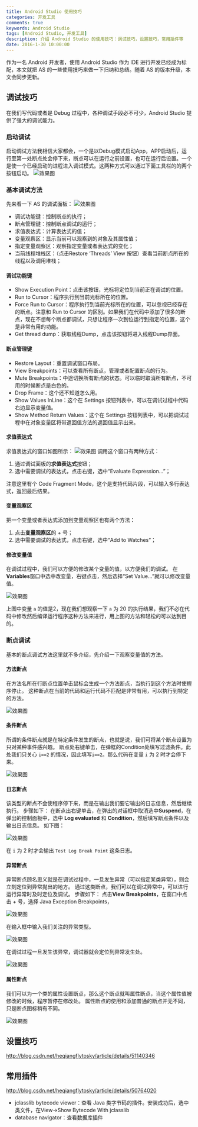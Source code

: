 ```yaml
---
title: Android Studio 使用技巧
categories: 开发工具
comments: true
keywords: Android Studio
tags: [Android Studio, 开发工具]
description: 介绍 Android Studio 的使用技巧：调试技巧，设置技巧，常用插件等
date: 2016-1-30 10:00:00
---
```


作为一名 Android 开发者，使用 Android Studio 作为 IDE 进行开发已经成为标配，本文就把 AS 的一些使用技巧来做一下归纳和总结。随着 AS  的版本升级，本文会同步更新。

## 调试技巧

在我们写代码或者是 Debug 过程中，各种调试手段必不可少，Android Studio 提供了强大的调试能力。

### 启动调试

启动调试方法我相信大家都会，一个是以Debug模式启动App，APP启动后，运行至第一处断点处会停下来，断点可以在运行之前设置，也可在运行后设置。一个是使一个已经启动的进程进入调试模式。这两种方式可以通过下面工具栏的的两个按钮启动。
![效果图](/images/development-tool-android-studio-debug-skill/as-start-debug.png)

### 基本调试方法

先来看一下 AS 的调试面板：
![效果图](/images/development-tool-android-studio-debug-skill/as-debug-panel.png)

 - 调试功能键：控制断点的执行；
 - 断点管理键：控制断点调试的运行；
 - 求值表达式：计算表达式的值；
 - 变量观察区：显示当前可以观察到的对象及其属性值；
 - 指定变量观察区：观察指定变量或者表达式的变化；
 - 当前线程堆栈区：（点击Restore ‘Threads’ View 按钮）查看当前断点所在的线程以及调用堆栈；

#### 调试功能键

 - Show Execution Point：点击该按钮，光标将定位到当前正在调试的位置。
 - Run to Cursor：程序执行到当前光标所在的位置。
 - Force Run to Cursor：程序执行到当前光标所在的位置，可以忽视已经存在的断点。注意和 Run to Cursor 的区别。如果我们在代码中添加了很多的断点，现在不想每个断点都调试，只想让程序一次到位运行到指定的位置，这个是非常有用的功能。
 - Get thread dump：获取线程Dump，点击该按钮将进入线程Dump界面。
  
#### 断点管理键

 - Restore Layout：重置调试窗口布局。
 - View Breakpoints：可以查看所有断点，管理或者配置断点的行为。
 - Mute Breakpoints：中途切换所有断点的状态。可以临时取消所有断点，不可用的时候断点是白色的。
 - Drop Frame：这个还不知道怎么用。
 - Show Values InLine：这个在 Settings 按钮列表中，可以在调试过程中代码右边显示变量值。
 - Show Method Return Values：这个在 Settings 按钮列表中，可以把调试过程中在对象变量区将带返回值方法的返回值显示出来。

#### 求值表达式

求值表达式的窗口如图所示：
![效果图](/images/development-tool-android-studio-debug-skill/as-evaluate-expression-window.png)
调用这个窗口有两种方式：

 1. 通过调试面板的**求值表达式**按钮；
 2. 选中需要调试的表达式，点击右键，选中“Evaluate Expression...”；

注意这里有个 Code Fragment Mode，这个是支持代码片段，可以输入多行表达式，返回最后结果。

#### 变量观察区

把一个变量或者表达式添加到变量观察区也有两个方法：

 1. 点击**变量观察区**的 + 号；
 2. 选中需要调试的表达式，点击右键，选中“Add to Watches”；

#### 修改变量值

在调试过程中，我们可以方便的修改某个变量的值，以方便我们的调试。
在**Variables**窗口中选中改变量，右键点击，然后选择“Set Value...”就可以修改变量值。

![效果图](/images/development-tool-android-studio-debug-skill/as-variables-set-value.png)

上图中变量 `a` 的值是2，现在我们想观察一下 `a` 为 20 的执行结果，我们不必在代码中修改然后编译运行程序这种方法来进行，用上图的方法和轻松的可以达到目的。

### 断点调试

基本的断点调试方法这里就不多介绍，先介绍一下观察变量值的方法。

#### 方法断点

在方法名所在行断点位置单击鼠标会生成一个方法断点，当执行到这个方法时使程序停止。
这种断点在当前的代码和运行代码不匹配是非常有用，可以执行到特定的方法。

![效果图](/images/development-tool-android-studio-debug-skill/as-function-break-point.png)

#### 条件断点

所谓的条件断点就是在特定条件发生的断点，也就是说，我们可将某个断点设置为只对某种事件感兴趣。
断点处右键单击，在弹框的Condition处填写过滤条件。此处我们只关心 `i==2` 的情况，因此填写`i==2`。那么代码在变量 `i` 为 2 时才会停下来。

![效果图](/images/development-tool-android-studio-debug-skill/as-condition-break-point.png)

#### 日志断点

该类型的断点不会使程序停下来，而是在输出我们要它输出的日志信息，然后继续执行。
步骤如下：
在断点出右键单击，在弹出的对话框中取消选中**Suspend**，在弹出的控制面板中，选中 **Log evaluated** 和 **Condition**，然后填写断点条件以及输出日志信息。 
如下图：

![效果图](/images/development-tool-android-studio-debug-skill/as-log-break-point.png)

在 `i` 为 2 时才会输出 `Test Log Break Point` 这条日志。

#### 异常断点

异常断点顾名思义就是在调试过程中，一旦发生异常（可以指定某类异常），则会立刻定位到异常抛出的地方。
通过这类断点，我们可以在调试异常中，可以进行运行异常时及时定位及调试。
步骤如下：
点击**View Breakpoints**，在窗口中点击 + 号，选择 Java Exception Breakpoints，

![效果图](/images/development-tool-android-studio-debug-skill/as-crash-break-point-1.png)

在输入框中输入我们关注的异常类型。

![效果图](/images/development-tool-android-studio-debug-skill/as-crash-break-point-2.png)

在调试过程一旦发生该异常，调试器就会定位到异常发生处。

![效果图](/images/development-tool-android-studio-debug-skill/as-crash-break-point-3.png)

#### 属性断点

我们可以为一个类的属性设置断点，那么这个断点就叫属性断点，当这个属性值被修改的时候，程序暂停在修改处。
属性断点的使用和添加普通的断点并无不同，只是断点图标稍有不同。

![效果图](/images/development-tool-android-studio-debug-skill/as-value-break-point.png)

<!--  
https://www.jianshu.com/p/f695b8f8839c
https://www.jianshu.com/p/f19ee61126ef
https://www.jianshu.com/p/011eb88f4e0d/
-->

## 设置技巧

http://blog.csdn.net/heqiangflytosky/article/details/51140346

## 常用插件

http://blog.csdn.net/heqiangflytosky/article/details/50764020

 - jclasslib bytecode viewer：查看 Java 类字节码的插件。安装成功后，选中类文件，在View->Show Bytecode With jclasslib
 - database navigator：查看数据库插件
